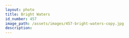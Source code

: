 ```yaml
---
layout: photo
title: Bright Waters
id_number: 457
image_path: /assets/images/457-bright-waters-copy.jpg
description:
---
```


